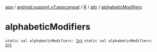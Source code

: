 [app](../../../index.md) / [android.support.v7.appcompat](../../index.md) / [R](../index.md) / [attr](index.md) / [alphabeticModifiers](./alphabetic-modifiers.md)

# alphabeticModifiers

`static val alphabeticModifiers: `[`Int`](https://kotlinlang.org/api/latest/jvm/stdlib/kotlin/-int/index.html)
`static val alphabeticModifiers: `[`Int`](https://kotlinlang.org/api/latest/jvm/stdlib/kotlin/-int/index.html)